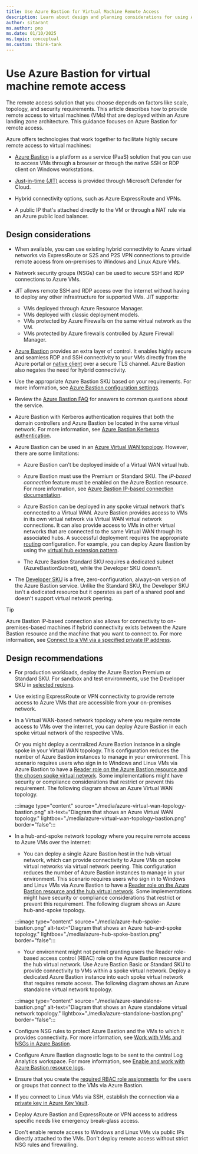 ```yaml
---
title: Use Azure Bastion for Virtual Machine Remote Access
description: Learn about design and planning considerations for using Azure Bastion to enable secure remote access to virtual machines in Azure.
author: sitarant
ms.author: pnp
ms.date: 01/10/2025
ms.topic: conceptual
ms.custom: think-tank
---
```


# Use Azure Bastion for virtual machine remote access

The remote access solution that you choose depends on factors like scale, topology, and security requirements. This article describes how to provide remote access to virtual machines (VMs) that are deployed within an Azure landing zone architecture. This guidance focuses on Azure Bastion for remote access.

Azure offers technologies that work together to facilitate highly secure remote access to virtual machines:
- [Azure Bastion](/azure/bastion/bastion-overview) is a platform as a service (PaaS) solution that you can use to access VMs through a browser or through the native SSH or RDP client on Windows workstations.

- [Just-in-time (JIT)](/azure/defender-for-cloud/just-in-time-access-overview) access is provided through Microsoft Defender for Cloud.
- Hybrid connectivity options, such as Azure ExpressRoute and VPNs.
- A public IP that's attached directly to the VM or through a NAT rule via an Azure public load balancer.

## Design considerations

- When available, you can use existing hybrid connectivity to Azure virtual networks via ExpressRoute or S2S and P2S VPN connections to provide remote access from on-premises to Windows and Linux Azure VMs.

- Network security groups (NSGs) can be used to secure SSH and RDP connections to Azure VMs.
- JIT allows remote SSH and RDP access over the internet without having to deploy any other infrastructure for supported VMs. JIT supports:
  - VMs deployed through Azure Resource Manager.
  -  VMs deployed with classic deployment models.
  -  VMs protected by Azure Firewalls on the same virtual network as the VM.
  -  VMs protected by Azure firewalls controlled by Azure Firewall Manager.
- [Azure Bastion](/azure/bastion/bastion-overview) provides an extra layer of control. It enables highly secure and seamless RDP and SSH connectivity to your VMs directly from the Azure portal or [native client](/azure/bastion/connect-native-client-windows) over a secure TLS channel. Azure Bastion also negates the need for hybrid connectivity.
- Use the appropriate Azure Bastion SKU based on your requirements. For more information, see [Azure Bastion configuration settings](/azure/bastion/configuration-settings).
- Review the [Azure Bastion FAQ](/answers/products/) for answers to common questions about the service.
- Azure Bastion with Kerberos authentication requires that both the domain controllers and Azure Bastion be located in the same virtual network. For more information, see [Azure Bastion Kerberos authentication](/azure/bastion/kerberos-authentication-portal).
- Azure Bastion can be used in an [Azure Virtual WAN topology](./virtual-wan-network-topology.md). However, there are some limitations:
  - Azure Bastion can't be deployed inside of a Virtual WAN virtual hub.
  
  - Azure Bastion must use the Premium or Standard SKU. The *IP-based connection* feature must be enabled on the Azure Bastion resource. For more information, see [Azure Bastion IP-based connection documentation](/azure/bastion/connect-ip-address).
  - Azure Bastion can be deployed in any spoke virtual network that's connected to a Virtual WAN. Azure Bastion provides access to VMs in its own virtual network via Virtual WAN virtual network connections. It can also provide access to VMs in other virtual networks that are connected to the same Virtual WAN through its associated hubs. A successful deployment requires the appropriate [routing](/azure/virtual-wan/about-virtual-hub-routing) configuration. For example, you can deploy Azure Bastion by using the [virtual hub extension pattern](/azure/architecture/networking/guide/private-link-virtual-wan-dns-virtual-hub-extension-pattern).
  - The Azure Bastion Standard SKU requires a dedicated subnet (AzureBastionSubnet), while the Developer SKU doesn't.
- The [Developer SKU](/azure/bastion/quickstart-developer-sku) is a free, zero-configuration, always-on version of the Azure Bastion service. Unlike the Standard SKU, the Developer SKU isn't a dedicated resource but it operates as part of a shared pool and doesn't support virtual network peering.

> [!TIP]
> Azure Bastion IP-based connection also allows for connectivity to on-premises-based machines if hybrid connectivity exists between the Azure Bastion resource and the machine that you want to connect to. For more information, see [Connect to a VM via a specified private IP address](/azure/bastion/connect-ip-address).

## Design recommendations

- For production workloads, deploy the Azure Bastion Premium or Standard SKU. For sandbox and test environments, use the Developer SKU in [selected regions](/azure/bastion/quickstart-developer-sku).

- Use existing ExpressRoute or VPN connectivity to provide remote access to Azure VMs that are accessible from your on-premises network.
- In a Virtual WAN-based network topology where you require remote access to VMs over the internet, you can deploy Azure Bastion in each spoke virtual network of the respective VMs.

  Or you might deploy a centralized Azure Bastion instance in a single spoke in your Virtual WAN topology. This configuration reduces the number of Azure Bastion instances to manage in your environment. This scenario requires users who sign in to Windows and Linux VMs via Azure Bastion to have a [Reader role on the Azure Bastion resource and the chosen spoke virtual network](/azure/bastion/bastion-faq#peering). Some implementations might have security or compliance considerations that restrict or prevent this requirement. The following diagram shows an Azure Virtual WAN topology.

  :::image type="content" source="./media/azure-virtual-wan-topology-bastion.png" alt-text="Diagram that shows an Azure Virtual WAN topology." lightbox="./media/azure-virtual-wan-topology-bastion.png" border="false":::

- In a hub-and-spoke network topology where you require remote access to Azure VMs over the internet:
  - You can deploy a single Azure Bastion host in the hub virtual network, which can provide connectivity to Azure VMs on spoke virtual networks via virtual network peering. This configuration reduces the number of Azure Bastion instances to manage in your environment. This scenario requires users who sign in to Windows and Linux VMs via Azure Bastion to have a [Reader role on the Azure Bastion resource and the hub virtual network](/azure/bastion/bastion-faq#peering). Some implementations might have security or compliance considerations that restrict or prevent this requirement. The following diagram shows an Azure hub-and-spoke topology.
  
  :::image type="content" source="./media/azure-hub-spoke-bastion.png" alt-text="Diagram that shows an Azure hub-and-spoke topology." lightbox="./media/azure-hub-spoke-bastion.png" border="false":::
  
  - Your environment might not permit granting users the Reader role-based access control (RBAC) role on the Azure Bastion resource and the hub virtual network. Use Azure Bastion Basic or Standard SKU to provide connectivity to VMs within a spoke virtual network. Deploy a dedicated Azure Bastion instance into each spoke virtual network that requires remote access. The following diagram shows an Azure standalone virtual network topology.
  
  :::image type="content" source="./media/azure-standalone-bastion.png" alt-text="Diagram that shows an Azure standalone virtual network topology." lightbox="./media/azure-standalone-bastion.png" border="false":::

- Configure NSG rules to protect Azure Bastion and the VMs to which it provides connectivity. For more information, see [Work with VMs and NSGs in Azure Bastion](/azure/bastion/bastion-nsg).
- Configure Azure Bastion diagnostic logs to be sent to the central Log Analytics workspace. For more information, see [Enable and work with Azure Bastion resource logs](/azure/bastion/diagnostic-logs).
- Ensure that you create the [required RBAC role assignments](/azure/bastion/bastion-faq#roles) for the users or groups that connect to the VMs via Azure Bastion.
- If you connect to Linux VMs via SSH, establish the connection via a [private key in Azure Key Vault](/azure/bastion/bastion-connect-vm-ssh-linux#akv).
- Deploy Azure Bastion and ExpressRoute or VPN access to address specific needs like emergency break-glass access.
- Don't enable remote access to Windows and Linux VMs via public IPs directly attached to the VMs. Don't deploy remote access without strict NSG rules and firewalling.


